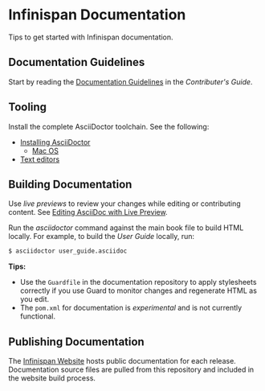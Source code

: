 # Infinispan Documentation

Tips to get started with Infinispan documentation.

## Documentation Guidelines

Start by reading the [Documentation Guidelines](https://infinispan.org/docs/stable/titles/contributing/contributing.html#documentation_guidelines) in the _Contributer's Guide_.

## Tooling

Install the complete AsciiDoctor toolchain. See the following:
* [Installing AsciiDoctor](http://asciidoctor.org/docs/install-toolchain/#installing-or-updating-asciidoctor)
  * [Mac OS](http://asciidoctor.org/docs/install-asciidoctor-macosx/)
* [Text editors](http://asciidoctor.org/docs/install-toolchain/#text-editors-and-syntax-highlighting)

## Building Documentation

Use _live previews_ to review your changes while editing or contributing
content. See [Editing AsciiDoc with Live Preview](http://asciidoctor.org/docs/editing-asciidoc-with-live-preview/).

Run the _asciidoctor_ command against the main book file to build HTML locally.
For example, to build the _User Guide_ locally, run:

```bash
$ asciidoctor user_guide.asciidoc
```

**Tips:**

- Use the `Guardfile` in the documentation repository to apply stylesheets correctly if you use Guard to monitor changes and regenerate HTML as you edit.
- The `pom.xml` for documentation is _*experimental*_ and is not
currently functional.

## Publishing Documentation

The [Infinispan Website](https://github.com/infinispan/infinispan.github.io)
hosts public documentation for each release. Documentation source files are
pulled from this repository and included in the website build process.
